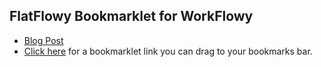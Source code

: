 ## FlatFlowy Bookmarklet for WorkFlowy
- [Blog Post](https://rawbytz.wordpress.com/2015/12/16/flat-workflowy-lists/)
- [Click here](https://rawbytz.blogspot.com/p/clip-to-workflowy-bookmarklet.html) for a bookmarklet link you can drag to your bookmarks bar.